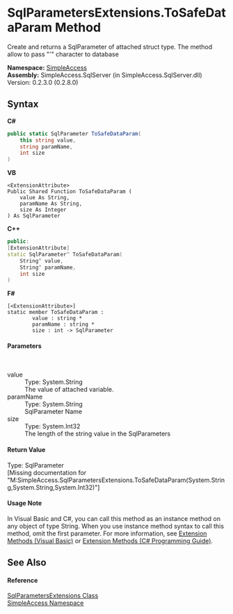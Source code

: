 # SqlParametersExtensions.ToSafeDataParam Method 
 

Create and returns a SqlParameter of attached struct type. The method allow to pass "'" character to database

**Namespace:**&nbsp;<a href="5b81da8e-9a02-e6f3-6346-ccc62ec531d3">SimpleAccess</a><br />**Assembly:**&nbsp;SimpleAccess.SqlServer (in SimpleAccess.SqlServer.dll) Version: 0.2.3.0 (0.2.8.0)

## Syntax

**C#**<br />
``` C#
public static SqlParameter ToSafeDataParam(
	this string value,
	string paramName,
	int size
)
```

**VB**<br />
``` VB
<ExtensionAttribute>
Public Shared Function ToSafeDataParam ( 
	value As String,
	paramName As String,
	size As Integer
) As SqlParameter
```

**C++**<br />
``` C++
public:
[ExtensionAttribute]
static SqlParameter^ ToSafeDataParam(
	String^ value, 
	String^ paramName, 
	int size
)
```

**F#**<br />
``` F#
[<ExtensionAttribute>]
static member ToSafeDataParam : 
        value : string * 
        paramName : string * 
        size : int -> SqlParameter 

```


#### Parameters
&nbsp;<dl><dt>value</dt><dd>Type: System.String<br />The value of attached variable.</dd><dt>paramName</dt><dd>Type: System.String<br />SqlParameter Name</dd><dt>size</dt><dd>Type: System.Int32<br />The length of the string value in the SqlParameters</dd></dl>

#### Return Value
Type: SqlParameter<br />\[Missing <returns> documentation for "M:SimpleAccess.SqlParametersExtensions.ToSafeDataParam(System.String,System.String,System.Int32)"\]

#### Usage Note
In Visual Basic and C#, you can call this method as an instance method on any object of type String. When you use instance method syntax to call this method, omit the first parameter. For more information, see <a href="http://msdn.microsoft.com/en-us/library/bb384936.aspx">Extension Methods (Visual Basic)</a> or <a href="http://msdn.microsoft.com/en-us/library/bb383977.aspx">Extension Methods (C# Programming Guide)</a>.

## See Also


#### Reference
<a href="9bb9ff96-3109-a828-ee7b-8ff0c9f601d5">SqlParametersExtensions Class</a><br /><a href="5b81da8e-9a02-e6f3-6346-ccc62ec531d3">SimpleAccess Namespace</a><br />